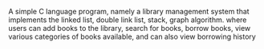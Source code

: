 A simple C language program, namely a library management system that implements the linked list, double link list, stack, graph algorithm.
where users can add books to the library, search for books, borrow books, view various categories of books available, and can also view borrowing history
